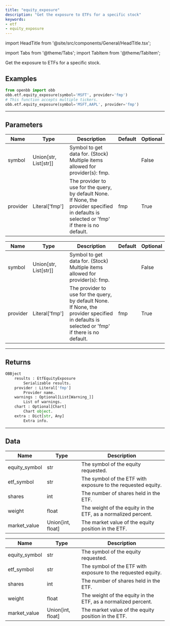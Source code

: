 ```yaml
---
title: "equity_exposure"
description: "Get the exposure to ETFs for a specific stock"
keywords:
- etf
- equity_exposure
---
```


import HeadTitle from '@site/src/components/General/HeadTitle.tsx';

<HeadTitle title="etf/equity_exposure - Reference | OpenBB Platform Docs" />

<!-- markdownlint-disable MD012 MD031 MD033 -->

import Tabs from '@theme/Tabs';
import TabItem from '@theme/TabItem';

Get the exposure to ETFs for a specific stock.


Examples
--------

```python
from openbb import obb
obb.etf.equity_exposure(symbol='MSFT', provider='fmp')
# This function accepts multiple tickers.
obb.etf.equity_exposure(symbol='MSFT,AAPL', provider='fmp')
```

---

## Parameters

<Tabs>

<TabItem value='standard' label='standard'>

| Name | Type | Description | Default | Optional |
| ---- | ---- | ----------- | ------- | -------- |
| symbol | Union[str, List[str]] | Symbol to get data for. (Stock) Multiple items allowed for provider(s): fmp. |  | False |
| provider | Literal['fmp'] | The provider to use for the query, by default None. If None, the provider specified in defaults is selected or 'fmp' if there is no default. | fmp | True |
</TabItem>

<TabItem value='fmp' label='fmp'>

| Name | Type | Description | Default | Optional |
| ---- | ---- | ----------- | ------- | -------- |
| symbol | Union[str, List[str]] | Symbol to get data for. (Stock) Multiple items allowed for provider(s): fmp. |  | False |
| provider | Literal['fmp'] | The provider to use for the query, by default None. If None, the provider specified in defaults is selected or 'fmp' if there is no default. | fmp | True |
</TabItem>

</Tabs>

---

## Returns

```python wordwrap
OBBject
    results : EtfEquityExposure
        Serializable results.
    provider : Literal['fmp']
        Provider name.
    warnings : Optional[List[Warning_]]
        List of warnings.
    chart : Optional[Chart]
        Chart object.
    extra : Dict[str, Any]
        Extra info.

```

---

## Data

<Tabs>

<TabItem value='standard' label='standard'>

| Name | Type | Description |
| ---- | ---- | ----------- |
| equity_symbol | str | The symbol of the equity requested. |
| etf_symbol | str | The symbol of the ETF with exposure to the requested equity. |
| shares | int | The number of shares held in the ETF. |
| weight | float | The weight of the equity in the ETF, as a normalized percent. |
| market_value | Union[int, float] | The market value of the equity position in the ETF. |
</TabItem>

<TabItem value='fmp' label='fmp'>

| Name | Type | Description |
| ---- | ---- | ----------- |
| equity_symbol | str | The symbol of the equity requested. |
| etf_symbol | str | The symbol of the ETF with exposure to the requested equity. |
| shares | int | The number of shares held in the ETF. |
| weight | float | The weight of the equity in the ETF, as a normalized percent. |
| market_value | Union[int, float] | The market value of the equity position in the ETF. |
</TabItem>

</Tabs>

